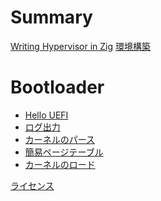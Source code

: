 # Summary

[Writing Hypervisor in Zig](intro.md)
[環境構築](setup.md)

# Bootloader

- [Hello UEFI](bootloader/hello_uefi.md)
- [ログ出力](bootloader/uefi_log.md)
- [カーネルのパース](bootloader/parse_kernel.md)
- [簡易ページテーブル]()
- [カーネルのロード]()

[ライセンス](license.md)
